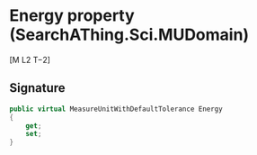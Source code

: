 # Energy property (SearchAThing.Sci.MUDomain)
[M L2 T−2]

## Signature
```csharp
public virtual MeasureUnitWithDefaultTolerance Energy
{
    get;
    set;
}
```
